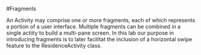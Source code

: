 #Fragments

An Activity may comprise one or more fragments, each of which represents a portion of a user interface. Multiple fragments can be combined in a single actiity to build a multi-pane screen. In this lab our purpose in introducing fragments is to later facilitat the inclusion of a horizontal swipe feature to the ResidenceActivity class.
